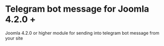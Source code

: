# Telegram bot message for Joomla 4.2.0 +
Joomla 4.2.0 or higher module for sending into telegram bot message from your site
